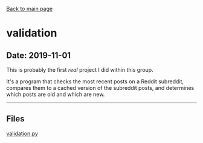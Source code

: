 [Back to main page](/)

# validation

## Date: 2019-11-01

This is probably the first *real* project I did within this group.

It's a program that checks the most recent posts on a Reddit subreddit, compares them to a cached version of the subreddit posts, and determines which posts are old and which are new.

-----

## Files

[validation.py](validation.py)